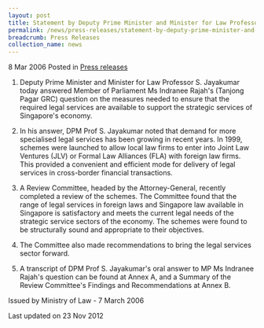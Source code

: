 ```yaml
---
layout: post
title: Statement by Deputy Prime Minister and Minister for Law Professor S Jayakumar in Parliament on 7 Mar
permalink: /news/press-releases/statement-by-deputy-prime-minister-and-minister-for-law-professor-s-jayakumar-in-parliament-on-7-mar
breadcrumb: Press Releases
collection_name: news
---
```


8 Mar 2006 Posted in [Press releases](/news/press-releases)

1. Deputy Prime Minister and Minister for Law Professor S. Jayakumar today answered Member of Parliament Ms Indranee Rajah's (Tanjong Pagar GRC) question on the measures needed to ensure that the required legal services are available to support the strategic services of Singapore's economy.

2. In his answer, DPM Prof S. Jayakumar noted that demand for more specialised legal services has been growing in recent years. In 1999, schemes were launched to allow local law firms to enter into Joint Law Ventures (JLV) or Formal Law Alliances (FLA) with foreign law firms. This provided a convenient and efficient mode for delivery of legal services in cross-border financial transactions.

3. A Review Committee, headed by the Attorney-General, recently completed a review of the schemes. The Committee found that the range of legal services in foreign laws and Singapore law available in Singapore is satisfactory and meets the current legal needs of the strategic service sectors of the economy. The schemes were found to be structurally sound and appropriate to their objectives.

4. The Committee also made recommendations to bring the legal services sector forward.

5. A transcript of DPM Prof S. Jayakumar's oral answer to MP Ms Indranee Rajah's question can be found at Annex A, and a Summary of the Review Committee's Findings and Recommendations at Annex B.

Issued by Ministry of Law - 7 March 2006

<p class="right-side-updated">Last updated on 23 Nov 2012</p>



